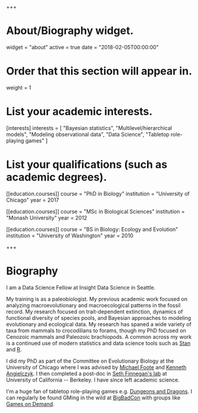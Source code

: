 +++
# About/Biography widget.
widget = "about"
active = true
date = "2018-02-05T00:00:00"

# Order that this section will appear in.
weight = 1

# List your academic interests.
[interests]
  interests = [
    "Bayesian statistics",
    "Multilevel/hierarchical models",
    "Modeling observational data",
    "Data Science",
    "Tabletop role-playing games"
  ]

# List your qualifications (such as academic degrees).
[[education.courses]]
  course = "PhD in Biology"
  institution = "University of Chicago"
  year = 2017

[[education.courses]]
  course = "MSc in Biological Sciences"
  institution = "Monash University"
  year = 2012

[[education.courses]]
  course = "BS in Biology: Ecology and Evolution"
  institution = "University of Washington"
  year = 2010
 
+++

# Biography

I am a Data Science Fellow at Insight Data Science in Seattle.

My training is as a paleobiologist. My previous academic work focused on analyzing macroevolutionary and macroecological patterns in the fossil record. My research focused on trait-dependent extinction, dynamics of functional diversity of species pools, and Bayesian approaches to modeling evolutionary and ecological data. My research has spaned a wide variety of taxa from mammals to crocodilians to forams, though my PhD focused on Cenozoic mammals and Paleozoic brachiopods. A common across my work is a continued use of modern statistics and data science tools such as [Stan](http://mc-stan.org/) and [R](https://cran.r-project.org/).

I did my PhD as part of the Committee on Evolutionary Biology at the University of Chicago where I was advised by [Michael Foote](http://geosci.uchicago.edu/people/michael-foote/) and [Kenneth Angielczyk](https://www.fieldmuseum.org/about/staff/profile/611). I then completed a post-doc in [Seth Finnegan's lab](https://finneganlab.org/) at University of California -- Berkeley. I have since left academic science.

I'm a huge fan of tabletop role-playing games e.g. [Dungeons and Dragons](http://dnd.wizards.com/). I can regularly be found GMing in the wild at [BigBadCon](http://www.bigbadcon.com/) with groups like [Games on Demand](http://www.indiegamesondemand.org/).
